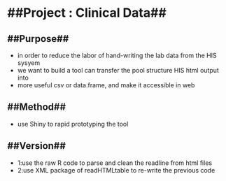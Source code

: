 # ##Project : Clinical Data##
## ##Purpose##
 - in order to reduce the labor of hand-writing the lab data from the HIS sysyem
 - we want to build a tool can transfer the pool structure HIS html output into
 - more useful csv or data.frame, and make it accessible in web
## ##Method##
 - use Shiny to rapid prototyping the tool

## ##Version##
 - 1:use the raw R code to parse and clean the readline from html files
 - 2:use XML package of readHTMLtable to re-write the previous code
